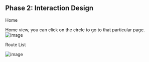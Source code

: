 ## Phase 2: Interaction Design

Home

Home view, you can click on the circle to go to that particular page.
![image](https://user-images.githubusercontent.com/54680219/115454792-0726f900-a1d6-11eb-9636-ffac083ce7ab.png)

Route List

![image](https://user-images.githubusercontent.com/54680219/115455041-49e8d100-a1d6-11eb-9292-210ffa5b1ef3.png)



